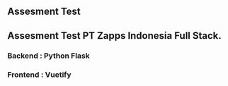 ## Assesment Test 

## Assesment Test PT Zapps Indonesia Full Stack.
### Backend : Python Flask
### Frontend : Vuetify
